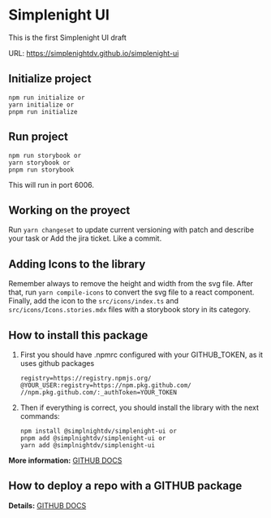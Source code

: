 # **Simplenight UI**

This is the first Simplenight UI draft

URL: https://simplenightdv.github.io/simplenight-ui

## **Initialize project**

```
npm run initialize or
yarn initialize or
pnpm run initialize
```

## **Run project**

```
npm run storybook or
yarn storybook or
pnpm run storybook
```

This will run in port 6006.

## **Working on the proyect**

Run `yarn changeset` to update current versioning with patch and describe your task or Add the jira ticket. Like a commit.

## **Adding Icons to the library**

Remember always to remove the height and width from the svg file.
After that, run `yarn compile-icons` to convert the svg file to a react component.
Finally, add the icon to the `src/icons/index.ts` and `src/icons/Icons.stories.mdx` files with a storybook story in its category.

## **How to install this package**

1. First you should have .npmrc configured with your GITHUB_TOKEN, as it uses github packages

   ```
   registry=https://registry.npmjs.org/
   @YOUR_USER:registry=https://npm.pkg.github.com/
   //npm.pkg.github.com/:_authToken=YOUR_TOKEN
   ```

2. Then if everything is correct, you should install the library with the next commands:

   ```
   npm install @simplnightdv/simplenight-ui or
   pnpm add @simplnightdv/simplenight-ui or
   yarn add @simplnightdv/simplenight-ui
   ```

**More information:** [GITHUB DOCS](https://docs.github.com/en/packages/working-with-a-github-packages-registry/working-with-the-npm-registry)

## **How to deploy a repo with a GITHUB package**

**Details:** [GITHUB DOCS](https://docs.github.com/en/packages/working-with-a-github-packages-registry/working-with-the-npm-registry)
